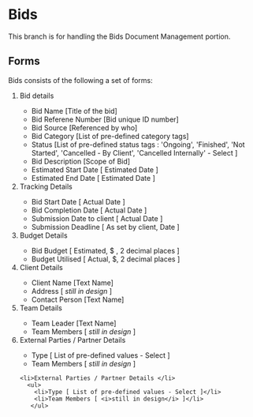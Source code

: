 # Bids
This branch is for handling the Bids Document Management portion.

## Forms
Bids consists of the following a set of forms:
<ol>
  <li>Bid details</li>
    <ul>
      <li> Bid Name [Title of the bid] </li>
      <li> Bid Referene Number [Bid unique ID number] </li>
      <li> Bid Source [Referenced by who] </li>
      <li> Bid Category [List of pre-defined category tags] </li>
      <li> Status [List of pre-defined status tags : 'Ongoing', 'Finished', 'Not Started', 'Cancelled - By Client', 'Cancelled Internally' - Select ]</li>
       <li> Bid Description [Scope of Bid] </li> 
       <li> Estimated Start Date [ Estimated Date ] </li>
       <li> Estimated End Date [ Estimated Date ] </li>
     </ul>
       
  <li>Tracking Details</li>
      <ul> 
        <li> Bid Start Date [ Actual Date ] </li>
        <li> Bid Completion Date [ Actual Date ] </li>
        <li> Submission Date to client [ Actual Date ] </li>
        <li> Submission Deadline [ As set by client, Date ] </li>
       </ul>
  
   <li>Budget Details</li>
      <ul>
        <li> Bid Budget [ Estimated, $ , 2 decimal places ] </li>
        <li> Budget Utilised [ Actual, $, 2 decimal places ] </li>
       </ul>

  <li>Client Details</li>
      <ul> 
        <li>Client Name [Text Name]</li> 
        <li>Address [ <i>still in design</i> ]</li> 
        <li>Contact Person [Text Name]</li> 
       </ul>
       
   <li>Team Details</li>
      <ul> 
        <li>Team Leader [Text Name]</li> 
        <li>Team Members [ <i>still in design</i> ]</li>         
       </ul>
   
   <li>External Parties / Partner Details </li>
      <ul> 
        <li>Type [ List of pre-defined values - Select ]</li> 
        <li>Team Members [ <i>still in design</i> ]</li>         
       </ul>
       
    <li>External Parties / Partner Details </li>
      <ul> 
        <li>Type [ List of pre-defined values - Select ]</li> 
        <li>Team Members [ <i>still in design</i> ]</li>         
       </ul>
   
